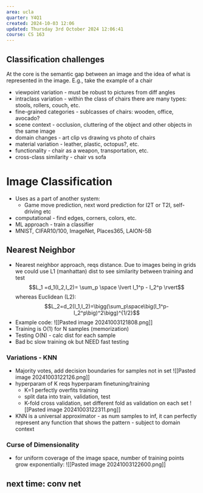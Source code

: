 ```yaml
---
area: ucla
quarter: Y4Q1
created: 2024-10-03 12:06
updated: Thursday 3rd October 2024 12:06:41
course: CS 163
---
```

## Classification challenges
At the core is the semantic gap between an image and the idea of what is represented in the image. E.g., take the example of a chair
- viewpoint variation - must be robust to pictures from diff angles
- intraclass variation - within the class of chairs there are many types: stools, rollers, couch, etc.
- fine-grained categories - sublcasses of chairs: wooden, office, avocado?
- scene context - occlusion, cluttering of the object and other objects in the same image
- domain changes - art clip vs drawing vs photo of chairs
- material variation - leather, plastic, octopus?, etc.
- functionality - chair as a weapon, transportation, etc.
- cross-class similarity - chair vs sofa
# Image Classification
- Uses as a part of another system:
	- Game move prediction, next word prediction for I2T or T2I, self-driving etc
- computational - find edges, corners, colors, etc.
- ML approach - train a classifier
- MNIST, CIFAR10/100, ImageNet, Places365, LAION-5B
## Nearest Neighbor
- Nearest neighbor approach, reqs distance. Due to images being in grids we could use L1 (manhattan) dist to see similarity between training and test $$L_1 =d_1(I_2,I_2)= \sum_p \space \lvert I_1^p - I_2^p \rvert$$ whereas Euclidean (L2): $$L_2=d_2(I_1,I_2)=\bigg(\sum_p\space\big(I_1^p-I_2^p\big)^2\bigg)^{1/2}$$
- Example code: ![[Pasted image 20241003121808.png]]
- Training is O(1) for N samples (memorization)
- Testing O(N) - calc dist for each sample
- Bad bc slow training ok but NEED fast testing
### Variations - KNN
- Majority votes, add decision boundaries for samples not in set ![[Pasted image 20241003122126.png]]
- hyperparam of K reqs hyperparam finetuning/training
	- K=1 perfectly overfits training
	- split data into train, validation, test
	- K-fold cross validation, set different fold as validation on each set ![[Pasted image 20241003122311.png]]
- KNN is a universal approximator - as num samples to inf, it can perfectly represent any function that shows the pattern - subject to domain context
### Curse of Dimensionality
- for uniform coverage of the image space, number of training points grow exponentially: ![[Pasted image 20241003122600.png]]
## next time: conv net